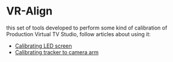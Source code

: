 # VR-Align

this set of tools developed to perform some kind of calibration of Production Virtual TV Studio, follow articles about using it:

* [Calibrating LED screen](https://lab-305.blogspot.com/2021/11/calibrating-led-screen.html)
* [Calibrating tracker to camera arm](https://lab-305.blogspot.com/2021/12/calibrating-tracker-to-camera-arm.html)



